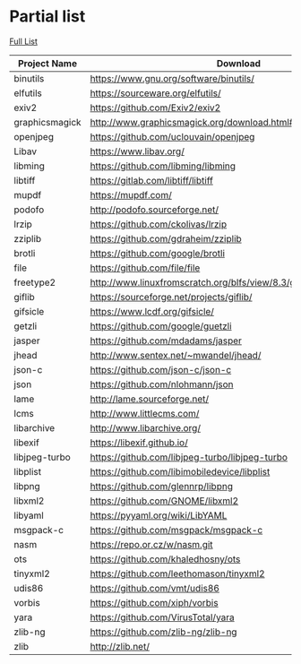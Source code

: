 # Partial list

[Full List](https://docs.google.com/spreadsheets/d/11i92lAASXPJsLZE3mziZxFA8KFPLnh3q3-rt77u_yXE/edit?usp=sharing)

|Project Name | Download|
|--|--|
|binutils	    | https://www.gnu.org/software/binutils/ |
|elfutils	    | https://sourceware.org/elfutils/
|exiv2		    | https://github.com/Exiv2/exiv2
|graphicsmagick	| http://www.graphicsmagick.org/download.html#download-sites
|openjpeg	    | https://github.com/uclouvain/openjpeg
|Libav		    | https://www.libav.org/
|libming		| https://github.com/libming/libming
|libtiff		| https://gitlab.com/libtiff/libtiff
|mupdf		    | https://mupdf.com/
|podofo		    | http://podofo.sourceforge.net/
|lrzip		    | https://github.com/ckolivas/lrzip
|zziplib		| https://github.com/gdraheim/zziplib
|brotli		    | https://github.com/google/brotli
|file		    | https://github.com/file/file
|freetype2	    | http://www.linuxfromscratch.org/blfs/view/8.3/general/freetype2.html
|giflib		    | https://sourceforge.net/projects/giflib/
|gifsicle	    | https://www.lcdf.org/gifsicle/
|getzli		    | https://github.com/google/guetzli
|jasper		    | https://github.com/mdadams/jasper
|jhead		    | http://www.sentex.net/~mwandel/jhead/
|json-c		    | https://github.com/json-c/json-c
|json		    | https://github.com/nlohmann/json
|lame		    | http://lame.sourceforge.net/
|lcms		    | http://www.littlecms.com/
|libarchive	    | http://www.libarchive.org/
|libexif		| https://libexif.github.io/
|libjpeg-turbo	| https://github.com/libjpeg-turbo/libjpeg-turbo
|libplist	    | https://github.com/libimobiledevice/libplist
|libpng		    | https://github.com/glennrp/libpng
|libxml2		| https://github.com/GNOME/libxml2
|libyaml		| https://pyyaml.org/wiki/LibYAML
|msgpack-c	    | https://github.com/msgpack/msgpack-c
|nasm		    | https://repo.or.cz/w/nasm.git
|ots		    | https://github.com/khaledhosny/ots
|tinyxml2	    | https://github.com/leethomason/tinyxml2
|udis86		    | https://github.com/vmt/udis86
|vorbis	    	| https://github.com/xiph/vorbis
|yara		    | https://github.com/VirusTotal/yara
|zlib-ng		| https://github.com/zlib-ng/zlib-ng
|zlib		    | http://zlib.net/
